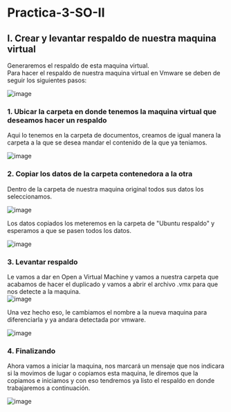 # Practica-3-SO-II  
## I. Crear y levantar respaldo de nuestra maquina virtual  
Generaremos el respaldo de esta maquina virtual.  
Para hacer el respaldo de nuestra maquina virtual en Vmware se deben de seguir los siguientes pasos:  
  
![image](https://user-images.githubusercontent.com/75387331/166168015-0c05dfa0-4d24-4615-adb0-cf7e467dc6f9.png)  

### 1. Ubicar la carpeta en donde tenemos la maquina virtual que deseamos hacer un respaldo  
Aqui lo tenemos en la carpeta de documentos, creamos de igual manera la carpeta a la que se desea mandar el contenido de la que ya teniamos.  
  
![image](https://user-images.githubusercontent.com/75387331/166167657-e05f5cf8-0cc4-4fbf-881d-b484f620b111.png)  
  
### 2. Copiar los datos de la carpeta contenedora a la otra  
Dentro de la carpeta de nuestra maquina original todos sus datos los seleccionamos.  
  
![image](https://user-images.githubusercontent.com/75387331/166167719-1a6490b7-9d54-434b-a638-7ee7e2c6b9a4.png)  
  
Los datos copiados los meteremos en la carpeta de "Ubuntu respaldo" y esperamos a que se pasen todos los datos.  
  
![image](https://user-images.githubusercontent.com/75387331/166167723-de8b4db4-43a5-4516-ab0b-61a3ed2ad451.png)  
  
### 3. Levantar respaldo  
Le vamos a dar en Open a Virtual Machine y vamos a nuestra carpeta que acabamos de hacer el duplicado y vamos a abrir el archivo .vmx para que nos detecte a la maquina.  
![image](https://user-images.githubusercontent.com/75387331/166167802-14f003e3-dd2f-4d02-9ed3-0ba532880f85.png)  
  
Una vez hecho eso, le cambiamos el nombre a la nueva maquina para diferenciarla y ya andara detectada por vmware.  
  
![image](https://user-images.githubusercontent.com/75387331/166167900-984b89f6-c5c0-45d0-8a9d-25ba653d9c4d.png)  
### 4. Finalizando
Ahora vamos a iniciar la maquina, nos marcará un mensaje que nos indicara si la movimos de lugar o copiamos esta maquina, le diremos que la copiamos e iniciamos y con eso tendremos ya listo el respaldo en donde trabajaremos a continuación.  
  
![image](https://user-images.githubusercontent.com/75387331/166168006-35e1f3dc-0ef5-4635-940b-766024d76d54.png)  
